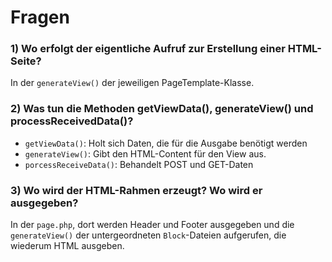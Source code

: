 # Fragen
### 1) Wo erfolgt der eigentliche Aufruf zur Erstellung einer HTML-Seite?
In der `generateView()` der jeweiligen PageTemplate-Klasse.

### 2) Was tun die Methoden getViewData(), generateView() und processReceivedData()?
- `getViewData()`: Holt sich Daten, die für die Ausgabe benötigt werden
- `generateView()`: Gibt den HTML-Content für den View aus.
- `porcessReceiveData()`: Behandelt POST und GET-Daten

### 3) Wo wird der HTML-Rahmen erzeugt? Wo wird er ausgegeben?
In der `page.php`, dort werden Header und Footer ausgegeben und die
`generateView()` der untergeordneten `Block`-Dateien aufgerufen, die wiederum
HTML ausgeben.


